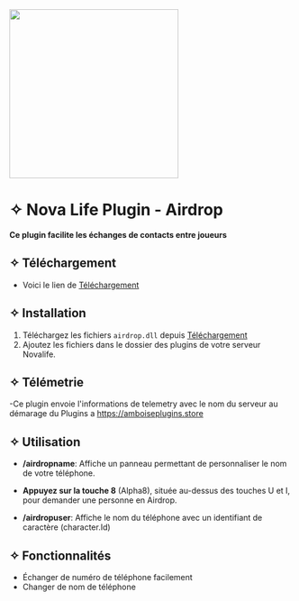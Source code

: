 <img src="https://cdn.discordapp.com/attachments/1150803909221298196/1183056429326807040/AirDrop_logo.jpg" width="300"/>


# ✧ Nova Life Plugin - Airdrop

**Ce plugin facilite les échanges de contacts entre joueurs**



## ✧ Téléchargement 
- Voici le lien de [Téléchargement](https://github.com/isnoname-nova/Airdrop/releases/download/1.0.0.3/airdrop.dll)

## ✧ Installation

1. Téléchargez les fichiers `airdrop.dll` depuis [Téléchargement](https://github.com/isnoname-nova/Airdrop/releases/download/1.0.0.3/airdrop.dll)  
2. Ajoutez les fichiers dans le dossier des plugins de votre serveur Novalife.
## ✧ Télémetrie 
 -Ce plugin envoie l'informations de telemetry avec le nom du serveur au démarage du Plugins a https://amboiseplugins.store
## ✧ Utilisation
- **/airdropname**: Affiche un panneau permettant de personnaliser le nom de votre téléphone. 
- **Appuyez sur la touche 8** (Alpha8), située au-dessus des touches U et I, pour demander une personne en Airdrop.

- **/airdropuser**: Affiche le nom du téléphone avec un identifiant de caractère (character.Id)

## ✧ Fonctionnalités 

- Échanger de numéro de téléphone facilement 
- Changer de nom de téléphone


  


